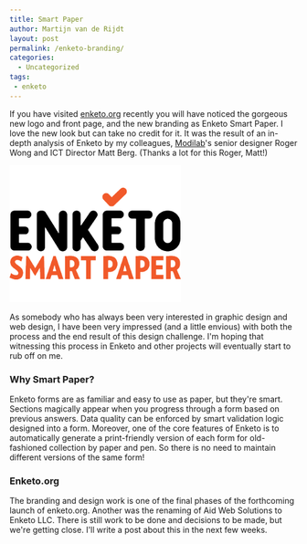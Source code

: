 ```yaml
---
title: Smart Paper
author: Martijn van de Rijdt
layout: post
permalink: /enketo-branding/
categories:
  - Uncategorized
tags:
 - enketo
---
```

If you have visited [enketo.org](http://enketo.org) recently you will have noticed the gorgeous new logo and front page, and the new branding as Enketo Smart Paper. I love the new look but can take no credit for it. It was the result of an in-depth analysis of Enketo by my colleagues, [Modilab](http://modi.mech.columbia.edu/)'s senior designer Roger Wong and ICT Director Matt Berg. (Thanks a lot for this Roger, Matt!) 

![Enketo logo][1]

 [1]: ../files/2013/05/enketo_smart_paper_300x240.png

As somebody who has always been very interested in graphic design and web design, I have been very impressed (and a little envious) with both the process and the end result of this design challenge. I'm hoping that witnessing this process in Enketo and other projects will eventually start to rub off on me.

### Why Smart Paper?

Enketo forms are as familiar and easy to use as paper, but they're smart. Sections magically appear when you progress through a form based on previous answers. Data quality can be enforced by smart validation logic designed into a form. Moreover, one of the core features of Enketo is to automatically generate a print-friendly version of each form for old-fashioned collection by paper and pen. So there is no need to maintain different versions of the same form!

### Enketo.org

The branding and design work is one of the final phases of the forthcoming launch of enketo.org. Another was the renaming of Aid Web Solutions to Enketo LLC. There is still work to be done and decisions to be made, but we're getting close. I'll write a post about this in the next few weeks. 
